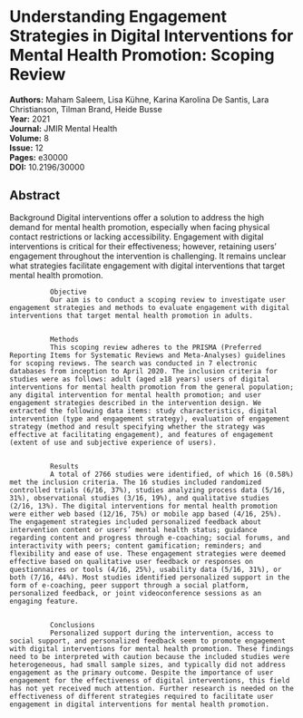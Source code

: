 # Understanding Engagement Strategies in Digital Interventions for Mental Health Promotion: Scoping Review

**Authors:** Maham Saleem, Lisa Kühne, Karina Karolina De Santis, Lara Christianson, Tilman Brand, Heide Busse  
**Year:** 2021  
**Journal:** JMIR Mental Health  
**Volume:** 8  
**Issue:** 12  
**Pages:** e30000  
**DOI:** 10.2196/30000  

## Abstract
Background
              Digital interventions offer a solution to address the high demand for mental health promotion, especially when facing physical contact restrictions or lacking accessibility. Engagement with digital interventions is critical for their effectiveness; however, retaining users’ engagement throughout the intervention is challenging. It remains unclear what strategies facilitate engagement with digital interventions that target mental health promotion.
            
            
              Objective
              Our aim is to conduct a scoping review to investigate user engagement strategies and methods to evaluate engagement with digital interventions that target mental health promotion in adults.
            
            
              Methods
              This scoping review adheres to the PRISMA (Preferred Reporting Items for Systematic Reviews and Meta-Analyses) guidelines for scoping reviews. The search was conducted in 7 electronic databases from inception to April 2020. The inclusion criteria for studies were as follows: adult (aged ≥18 years) users of digital interventions for mental health promotion from the general population; any digital intervention for mental health promotion; and user engagement strategies described in the intervention design. We extracted the following data items: study characteristics, digital intervention (type and engagement strategy), evaluation of engagement strategy (method and result specifying whether the strategy was effective at facilitating engagement), and features of engagement (extent of use and subjective experience of users).
            
            
              Results
              A total of 2766 studies were identified, of which 16 (0.58%) met the inclusion criteria. The 16 studies included randomized controlled trials (6/16, 37%), studies analyzing process data (5/16, 31%), observational studies (3/16, 19%), and qualitative studies (2/16, 13%). The digital interventions for mental health promotion were either web based (12/16, 75%) or mobile app based (4/16, 25%). The engagement strategies included personalized feedback about intervention content or users’ mental health status; guidance regarding content and progress through e-coaching; social forums, and interactivity with peers; content gamification; reminders; and flexibility and ease of use. These engagement strategies were deemed effective based on qualitative user feedback or responses on questionnaires or tools (4/16, 25%), usability data (5/16, 31%), or both (7/16, 44%). Most studies identified personalized support in the form of e-coaching, peer support through a social platform, personalized feedback, or joint videoconference sessions as an engaging feature.
            
            
              Conclusions
              Personalized support during the intervention, access to social support, and personalized feedback seem to promote engagement with digital interventions for mental health promotion. These findings need to be interpreted with caution because the included studies were heterogeneous, had small sample sizes, and typically did not address engagement as the primary outcome. Despite the importance of user engagement for the effectiveness of digital interventions, this field has not yet received much attention. Further research is needed on the effectiveness of different strategies required to facilitate user engagement in digital interventions for mental health promotion.

